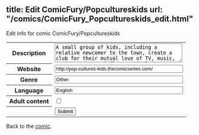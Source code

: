 title: Edit ComicFury/Popcultureskids
url: "/comics/ComicFury_Popcultureskids_edit.html"
---
Edit info for comic ComicFury/Popcultureskids

<form name="comic" action="http://gaepostmail.appspot.com/comic/" method="post">
<table class="comicinfo">
<tr>
<th>Description</th><td><textarea name="description" cols="40" rows="3">A small group of kids, including a relative newcomer to the town, create a club for their mutual love of TV, music, movies, etc. My influences include Krazy Kat, Pogo, Bloom County and Calvin &amp; Hobbes.</textarea></td>
</tr>
<tr>
<th>Website</th><td><input type="text" name="url" value="http://pop-cultures-kids.thecomicseries.com/" size="40"/></td>
</tr>
<tr>
<th>Genre</th><td><input type="text" name="genre" value="Other" size="40"/></td>
</tr>
<tr>
<th>Language</th><td><input type="text" name="language" value="English" size="40"/></td>
</tr>
<tr>
<th>Adult content</th><td><input type="checkbox" name="adult" value="adult" /></td>
</tr>
<tr>
<th></th><td>
<input type="hidden" name="comic" value="ComicFury_Popcultureskids" />
<input type="submit" name="submit" value="Submit" />
</td>
</tr>
</table>
</form>

Back to the [comic](ComicFury_Popcultureskids.html).

